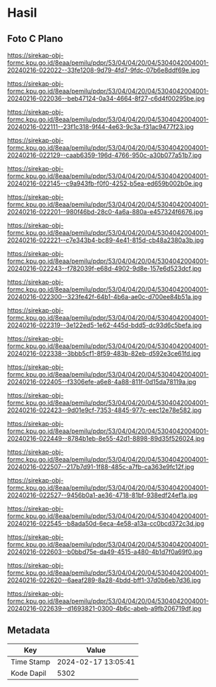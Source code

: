 # Hasil

## Foto C Plano

https://sirekap-obj-formc.kpu.go.id/8eaa/pemilu/pdpr/53/04/04/20/04/5304042004001-20240216-022022--33fe1208-9d79-4fd7-9fdc-07b6e8ddf69e.jpg

https://sirekap-obj-formc.kpu.go.id/8eaa/pemilu/pdpr/53/04/04/20/04/5304042004001-20240216-022036--beb47124-0a34-4664-8f27-c6d4f00295be.jpg

https://sirekap-obj-formc.kpu.go.id/8eaa/pemilu/pdpr/53/04/04/20/04/5304042004001-20240216-022111--23f1c318-9f44-4e63-9c3a-f31ac9477f23.jpg

https://sirekap-obj-formc.kpu.go.id/8eaa/pemilu/pdpr/53/04/04/20/04/5304042004001-20240216-022129--caab6359-196d-4766-950c-a30b077a51b7.jpg

https://sirekap-obj-formc.kpu.go.id/8eaa/pemilu/pdpr/53/04/04/20/04/5304042004001-20240216-022145--c9a943fb-f0f0-4252-b5ea-ed659b002b0e.jpg

https://sirekap-obj-formc.kpu.go.id/8eaa/pemilu/pdpr/53/04/04/20/04/5304042004001-20240216-022201--980f46bd-28c0-4a6a-880a-e457324f6676.jpg

https://sirekap-obj-formc.kpu.go.id/8eaa/pemilu/pdpr/53/04/04/20/04/5304042004001-20240216-022221--c7e343b4-bc89-4e41-815d-cb48a2380a3b.jpg

https://sirekap-obj-formc.kpu.go.id/8eaa/pemilu/pdpr/53/04/04/20/04/5304042004001-20240216-022243--f782039f-e68d-4902-9d8e-157e6d523dcf.jpg

https://sirekap-obj-formc.kpu.go.id/8eaa/pemilu/pdpr/53/04/04/20/04/5304042004001-20240216-022300--323fe42f-64b1-4b6a-ae0c-d700ee84b51a.jpg

https://sirekap-obj-formc.kpu.go.id/8eaa/pemilu/pdpr/53/04/04/20/04/5304042004001-20240216-022319--3e122ed5-1e62-445d-bdd5-dc93d6c5befa.jpg

https://sirekap-obj-formc.kpu.go.id/8eaa/pemilu/pdpr/53/04/04/20/04/5304042004001-20240216-022338--3bbb5cf1-8f59-483b-82eb-d592e3ce61fd.jpg

https://sirekap-obj-formc.kpu.go.id/8eaa/pemilu/pdpr/53/04/04/20/04/5304042004001-20240216-022405--f3306efe-a6e8-4a88-811f-0d15da78119a.jpg

https://sirekap-obj-formc.kpu.go.id/8eaa/pemilu/pdpr/53/04/04/20/04/5304042004001-20240216-022423--9d01e9cf-7353-4845-977c-eec12e78e582.jpg

https://sirekap-obj-formc.kpu.go.id/8eaa/pemilu/pdpr/53/04/04/20/04/5304042004001-20240216-022449--8784b1eb-8e55-42d1-8898-89d35f526024.jpg

https://sirekap-obj-formc.kpu.go.id/8eaa/pemilu/pdpr/53/04/04/20/04/5304042004001-20240216-022507--217b7d91-1f88-485c-a7fb-ca363e9fc12f.jpg

https://sirekap-obj-formc.kpu.go.id/8eaa/pemilu/pdpr/53/04/04/20/04/5304042004001-20240216-022527--9456b0a1-ae36-4718-81bf-938edf24ef1a.jpg

https://sirekap-obj-formc.kpu.go.id/8eaa/pemilu/pdpr/53/04/04/20/04/5304042004001-20240216-022545--b8ada50d-6eca-4e58-a13a-cc0bcd372c3d.jpg

https://sirekap-obj-formc.kpu.go.id/8eaa/pemilu/pdpr/53/04/04/20/04/5304042004001-20240216-022603--b0bbd75e-da49-4515-a480-4b1d7f0a69f0.jpg

https://sirekap-obj-formc.kpu.go.id/8eaa/pemilu/pdpr/53/04/04/20/04/5304042004001-20240216-022620--6aeaf289-8a28-4bdd-bff1-37d0b6eb7d36.jpg

https://sirekap-obj-formc.kpu.go.id/8eaa/pemilu/pdpr/53/04/04/20/04/5304042004001-20240216-022639--d1693821-0300-4b6c-abeb-a9fb206719df.jpg


## Metadata

| Key        | Value               |
| ---------- | ------------------- |
| Time Stamp | 2024-02-17 13:05:41 |
| Kode Dapil | 5302                |



